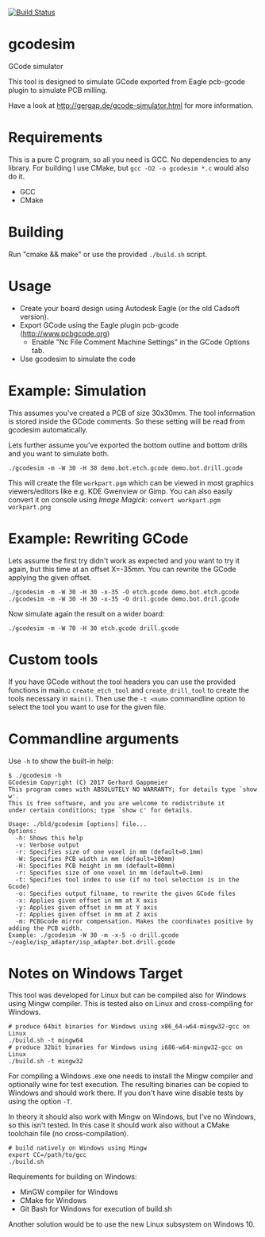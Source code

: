 [![Build Status](https://travis-ci.org/gergap/gcodesim.svg?branch=master)](https://travis-ci.org/gergap/gcodesim)

# gcodesim
GCode simulator

This tool is designed to simulate GCode exported from Eagle pcb-gcode plugin
to simulate PCB milling.

Have a look at http://gergap.de/gcode-simulator.html for more information.

# Requirements

This is a pure C program, so all you need is GCC. No dependencies to any
library. For building I use CMake, but `gcc -O2 -o gcodesim *.c` would also do it.

* GCC
* CMake

# Building

Run "cmake && make" or use the provided `./build.sh` script.

# Usage

* Create your board design using Autodesk Eagle (or the old Cadsoft version).
* Export GCode using the Eagle plugin pcb-gcode (http://www.pcbgcode.org)
  - Enable "Nc File Comment Machine Settings" in the GCode Options tab.
* Use gcodesim to simulate the code

# Example: Simulation

This assumes you've created a PCB of size 30x30mm. The tool information is stored
inside the GCode comments. So these setting will be read from gcodesim
automatically.

Lets further assume you've exported the bottom outline and bottom drills and you
want to simulate both.

    ./gcodesim -m -W 30 -H 30 demo.bot.etch.gcode demo.bot.drill.gcode

This will create the file `workpart.pgm` which can be viewed in most graphics
viewers/editors like e.g. KDE Gwenview or Gimp. You can also easily convert it
on console using *Image Magick*: `convert workpart.pgm workpart.png`

# Example: Rewriting GCode

Lets assume the first try didn't work as expected and you want to try it again,
but this time at an offset X=-35mm. You can rewrite the GCode applying the given
offset.

    ./gcodesim -m -W 30 -H 30 -x-35 -O etch.gcode demo.bot.etch.gcode
    ./gcodesim -m -W 30 -H 30 -x-35 -O dril.gcode demo.bot.dril.gcode

Now simulate again the result on a wider board:

    ./gcodesim -m -W 70 -H 30 etch.gcode drill.gcode

# Custom tools

If you have GCode without the tool headers you can use the provided functions in
main.c `create_etch_tool` and `create_drill_tool` to create the tools necessary
in `main()`. Then use the `-t <num>` commandline option to select the tool you
want to use for the given file.

# Commandline arguments

Use `-h` to show the built-in help:

    $ ./gcodesim -h
    GCodesim Copyright (C) 2017 Gerhard Gappmeier
    This program comes with ABSOLUTELY NO WARRANTY; for details type `show w'.
    This is free software, and you are welcome to redistribute it
    under certain conditions; type `show c' for details.
    
    Usage: ./bld/gcodesim [options] file...
    Options:
      -h: Shows this help
      -v: Verbose output
      -r: Specifies size of one voxel in mm (default=0.1mm)
      -W: Specifies PCB width in mm (default=100mm)
      -H: Specifies PCB height in mm (default=80mm)
      -r: Specifies size of one voxel in mm (default=0.1mm)
      -t: Specifies tool index to use (if no tool selection is in the Gcode)
      -o: Specifies output filname, to rewrite the given GCode files
      -x: Applies given offset in mm at X axis
      -y: Applies given offset in mm at Y axis
      -z: Applies given offset in mm at Z axis
      -m: PCBGcode mirror compensation. Makes the coordinates positive by adding the PCB width.
    Example: ./gcodesim -W 30 -m -x-5 -o drill.gcode ~/eagle/isp_adapter/isp_adapter.bot.drill.gcode

# Notes on Windows Target

This tool was developed for Linux but can be compiled also for Windows using
Mingw compiler. This is tested also on Linux and cross-compiling for Windows.

    # produce 64bit binaries for Windows using x86_64-w64-mingw32-gcc on Linux
    ./build.sh -t mingw64
    # produce 32bit binaries for Windows using i686-w64-mingw32-gcc on Linux
    ./build.sh -t mingw32

For compiling a Windows .exe one needs to install the Mingw compiler and
optionally wine for test execution. The resulting binaries can be copied to
Windows and should work there. If you don't have wine disable tests by using the
option `-T`.

In theory it should also work with Mingw on Windows, but I've no Windows,
so this isn't tested. In this case it should work also without a CMake toolchain
file (no cross-compilation).

    # build natively on Windows using Mingw
    export CC=/path/to/gcc
    ./build.sh

Requirements for building on Windows:

* MinGW compiler for Windows
* CMake for Windows
* Git Bash for Windows for execution of build.sh

Another solution would be to use the new Linux subsystem on Windows 10.

